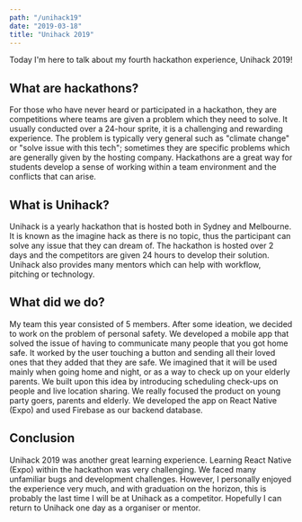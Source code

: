 ```yaml
---
path: "/unihack19"
date: "2019-03-18"
title: "Unihack 2019"
---
```

Today I'm here to talk about my fourth hackathon experience, Unihack 2019! 

## What are hackathons?

For those who have never heard or participated in a hackathon, they are competitions where teams are given a problem
which they need to solve. It usually conducted over a 24-hour sprite, it is a challenging and
rewarding experience. The problem is typically very general such as "climate change" or "solve issue with this tech"; sometimes they
are specific problems which are generally given by the hosting company. Hackathons are a great way for students develop a sense of working
within a team environment and the conflicts that can arise.

## What is Unihack?

Unihack is a yearly hackathon that is hosted both in Sydney and Melbourne. It is known as the imagine hack as there is no topic, thus the participant can
solve any issue that they can dream of. The hackathon is hosted over 2 days and the competitors are given 24 hours to develop their solution. Unihack
also provides many mentors which can help with workflow, pitching or technology. 

## What did we do?

My team this year consisted of 5 members. After some ideation, we decided to work on the problem of personal safety. We developed a mobile app that 
solved the issue of having to communicate many people that you got home safe. It worked by the user touching a button and sending
all their loved ones that they added that they are safe. We imagined that it will be used mainly when going home and night, or
as a way to check up on your elderly parents. We built upon this idea by introducing scheduling check-ups on people
and live location sharing. We really focused the product on young party goers, parents and elderly. We developed the app on React Native (Expo)
and used Firebase as our backend database. 

## Conclusion

Unihack 2019 was another great learning experience. Learning React Native (Expo) within the hackathon was very challenging. We faced many unfamiliar bugs and development challenges. 
However, I personally enjoyed the experience very much, and with graduation on the horizon, this is probably the last time I will be at Unihack as a competitor. Hopefully 
I can return to Unihack one day as a organiser or mentor.
